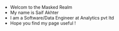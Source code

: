 - Welcom to the Masked Realm
- My name is Saif Akhter
- I am a Software/Data Engineer at Analytics pvt ltd
- Hope you find my page useful !


<!---
MaskedRealm/MaskedRealm is a ✨ special ✨ repository because its `README.md` (this file) appears on your GitHub profile.
You can click the Preview link to take a look at your changes.
--->
